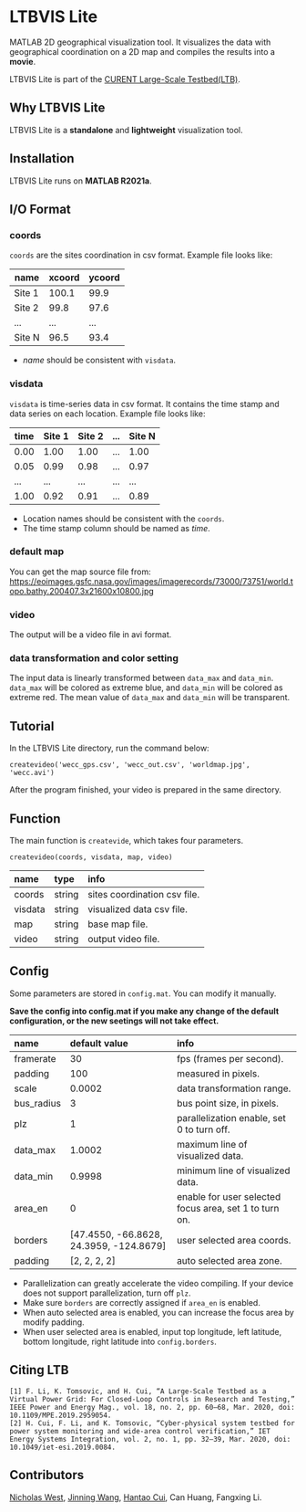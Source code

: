 # LTBVIS Lite

MATLAB 2D geographical visualization tool. It visualizes the data with geographical coordination on a 2D map and compiles the results into a **movie**.

LTBVIS Lite is part of the [CURENT Large-Scale Testbed(LTB)](https://github.com/CURENT/ltb).

## Why LTBVIS Lite

LTBVIS Lite is a **standalone** and **lightweight** visualization tool.

## Installation

LTBVIS Lite runs on **MATLAB R2021a**.

## I/O Format

### coords
`coords` are the sites coordination in csv format. Example file looks like:

|  name  | xcoord  | ycoord |
|  ----  | ----  | ---- |
|  Site 1  |  100.1  |  99.9  |
|  Site 2  | 99.8 | 97.6 |
|...|...|...|...|...|...|
|  Site N  | 96.5 | 93.4 |

* *name* should be consistent with `visdata`.

### visdata
`visdata` is time-series data in csv format. It contains the time stamp and data series on each location. Example file looks like:

|  time  | Site 1 | Site 2 |  ...  | Site N |
|  ----  | ----  | ----  | ----  | ----  |
|  0.00  |  1.00  |  1.00  |  ...  |  1.00  |
|  0.05  | 0.99 | 0.98 |...|0.97|
|...|...|...|...|...|...|
|  1.00  | 0.92 | 0.91 |...|0.89|

* Location names should be consistent with the `coords`.
* The time stamp column should be named as *time*.

### default map
You can get the map source file from:
<https://eoimages.gsfc.nasa.gov/images/imagerecords/73000/73751/world.topo.bathy.200407.3x21600x10800.jpg>

### video
The output will be a video file in avi format.

### data transformation and color setting
The input data is linearly transformed between `data_max` and `data_min`.
`data_max` will be colored as extreme blue, and `data_min` will be colored as extreme red. The mean value of `data_max` and `data_min` will be transparent.

## Tutorial
In the LTBVIS Lite directory, run the command below:

```
createvideo('wecc_gps.csv', 'wecc_out.csv', 'worldmap.jpg', 'wecc.avi')
```

After the program finished, your video is prepared in the same directory.

## Function
The main function is `createvide`, which takes four parameters.

```
createvideo(coords, visdata, map, video)
```

| name    | type   | info                         |
|:--------|:-------|:-----------------------------|
| coords  | string | sites coordination csv file. |
| visdata | string | visualized data csv file.    |
| map     | string | base map file.               |
| video   | string | output video file.           |

## Config
Some parameters are stored in `config.mat`. You can modify it manually.

**Save the config into config.mat if you make any change of the default configuration, or the new seetings will not take effect.**

| name       | default value                           | info                                                  |
|:-----------|:----------------------------------------|:------------------------------------------------------|
| framerate  | 30                                      | fps (frames per second).                              |
| padding    | 100                                     | measured in pixels.                                   |
| scale      | 0.0002                                  | data transformation range.                            |
| bus_radius | 3                                       | bus point size, in pixels.                            |
| plz        | 1                                       | parallelization enable, set 0 to turn off.            |
| data_max   | 1.0002                                  | maximum line of visualized data.                      |
| data_min   | 0.9998                                  | minimum line of visualized data.                      |
| area_en    | 0                                       | enable for user selected focus area, set 1 to turn on.|
| borders    | [47.4550, -66.8628, 24.3959, -124.8679] | user selected area coords.                            |
| padding    | [2, 2, 2, 2]                            | auto selected area zone.                              |

* Parallelization can greatly accelerate the video compiling. If your device does not support parallelization, turn off `plz`.
* Make sure `borders` are correctly assigned if `area_en` is enabled.
* When auto selected area is enabled, you can increase the focus area by modify padding.
* When user selected area is enabled, input top longitude, left latitude, bottom longitude, right latitude into `config.borders`.

## Citing LTB
```
[1] F. Li, K. Tomsovic, and H. Cui, “A Large-Scale Testbed as a Virtual Power Grid: For Closed-Loop Controls in Research and Testing,” IEEE Power and Energy Mag., vol. 18, no. 2, pp. 60–68, Mar. 2020, doi: 10.1109/MPE.2019.2959054.
[2] H. Cui, F. Li, and K. Tomsovic, “Cyber‐physical system testbed for power system monitoring and wide‐area control verification,” IET Energy Systems Integration, vol. 2, no. 1, pp. 32–39, Mar. 2020, doi: 10.1049/iet-esi.2019.0084.
```

## Contributors
[Nicholas West](https://github.com/TheHashTableSlasher), [Jinning Wang](https://github.com/jinningwang), [Hantao Cui](https://github.com/cuihantao), Can Huang, Fangxing Li.
